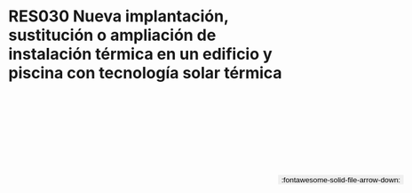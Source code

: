 
# RES030  Nueva implantación, sustitución o ampliación de instalación térmica en un edificio y piscina con tecnología solar térmica

<a href='../RES030  Nueva implantación, sustitución o ampliación de instalación térmica en un edificio y piscina con tecnología solar térmica.pdf' download>
<button class='md-button -primary' 
id='download-btn' style="position: fixed; top: 10%; right: 20px; 
        transform: translateY(-50%); z-index: 1000;  border: none; ">
:fontawesome-solid-file-arrow-down: 
</button>
</a>

<div 
    id='../RES030  Nueva implantación, sustitución o ampliación de instalación térmica en un edificio y piscina con tecnología solar térmica.pdf' 
    data-pdf-url='../RES030  Nueva implantación, sustitución o ampliación de instalación térmica en un edificio y piscina con tecnología solar térmica.pdf'
    style=' width: 100%; height: auto;overflow: auto;'>
</div>

